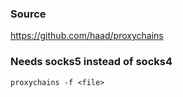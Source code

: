 ### Source
https://github.com/haad/proxychains

### Needs socks5 instead of socks4
```
proxychains -f <file>
```

